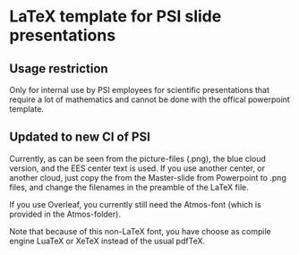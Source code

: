 # LaTeX template for PSI slide presentations

## Usage restriction

Only for internal use by PSI employees for scientific presentations that require a lot of mathematics and cannot be done with the offical powerpoint template.


## Updated to new CI of PSI

Currently, as can be seen from the picture-files (.png), the blue cloud version, and the EES center text is used. If you use another center, or another cloud, just copy the from the Master-slide from Powerpoint to .png files, and change the filenames in the preamble of the LaTeX file.

If you use Overleaf, you currently still need the Atmos-font (which is provided in the Atmos-folder). 

Note that because of this non-LaTeX font, you have choose as compile engine LuaTeX or XeTeX instead of the usual pdfTeX. 
